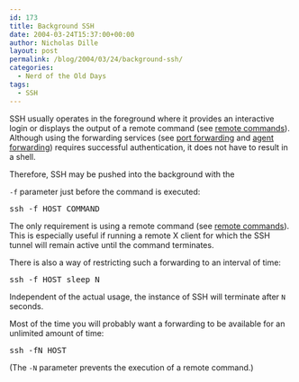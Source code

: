 ```yaml
---
id: 173
title: Background SSH
date: 2004-03-24T15:37:00+00:00
author: Nicholas Dille
layout: post
permalink: /blog/2004/03/24/background-ssh/
categories:
  - Nerd of the Old Days
tags:
  - SSH
---
```

SSH usually operates in the foreground where it provides an interactive login or displays the output of a remote command (see [remote commands](/blog/2004/03/24/remote-commands/ "Remote Commands")). Although using the forwarding services (see [port forwarding](/blog/2004/06/07/port-forwarding/ "Port Forwarding") and [agent forwarding](/blog/2005/02/17/agent-forwarding/ "Agent Forwarding")) requires successful authentication, it does not have to result in a shell.

<!--more-->Therefore, SSH may be pushed into the background with the 

<code class="command">-f</code> parameter just before the command is executed:

<pre class="listing">ssh -f HOST COMMAND</pre>

The only requirement is using a remote command (see [remote commands](/blog/2004/03/24/remote-commands/ "Remote Commands")). This is especially useful if running a remote X client for which the SSH tunnel will remain active until the command terminates.

There is also a way of restricting such a forwarding to an interval of time:

<pre class="listing">ssh -f HOST sleep N</pre>

Independent of the actual usage, the instance of SSH will terminate after <code class="command">N</code> seconds.

Most of the time you will probably want a forwarding to be available for an unlimited amount of time:

<pre class="listing">ssh -fN HOST</pre>

(The <code class="command">-N</code> parameter prevents the execution of a remote command.)
